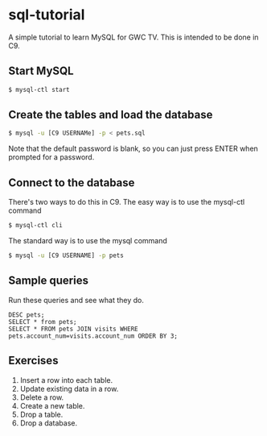# sql-tutorial
A simple tutorial to learn MySQL for GWC TV. This is intended to be done in C9.

## Start MySQL
```bash
$ mysql-ctl start
```

## Create the tables and load the database
```bash
$ mysql -u [C9 USERNAMe] -p < pets.sql
```
Note that the default password is blank, so you can just press ENTER when prompted for a password.

## Connect to the database
There's two ways to do this in C9.  The easy way is to use the mysql-ctl command
```bash
$ mysql-ctl cli
```

The standard way is to use the mysql command
```bash
$ mysql -u [C9 USERNAME] -p pets
```

## Sample queries
Run these queries and see what they do.

```
DESC pets;
SELECT * from pets;
SELECT * FROM pets JOIN visits WHERE pets.account_num=visits.account_num ORDER BY 3;
```

## Exercises
1. Insert a row into each table.
2. Update existing data in a row.
3. Delete a row.
4. Create a new table.
5. Drop a table.
6. Drop a database.